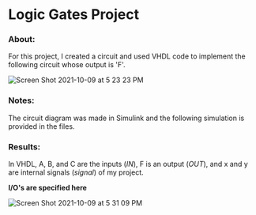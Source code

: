 # Logic Gates Project

### About:

For this project, I created a circuit and used VHDL code to implement the following circuit whose output is 'F'.  

![Screen Shot 2021-10-09 at 5 23 23 PM](https://user-images.githubusercontent.com/89553126/136675114-1612804d-e56d-4b84-a379-2f0ba80d7eb1.png)

### Notes:

The circuit diagram was made in Simulink and the following simulation is provided in the files.

### Results:

In VHDL, A, B, and C are the inputs (*IN*), F is an output (*OUT*), and x and y are internal signals (*signal*) of my project.

**I/O's are specified here**

![Screen Shot 2021-10-09 at 5 31 09 PM](https://user-images.githubusercontent.com/89553126/136675244-0de3fba7-a40a-47a2-87d5-ea9764368139.png)
